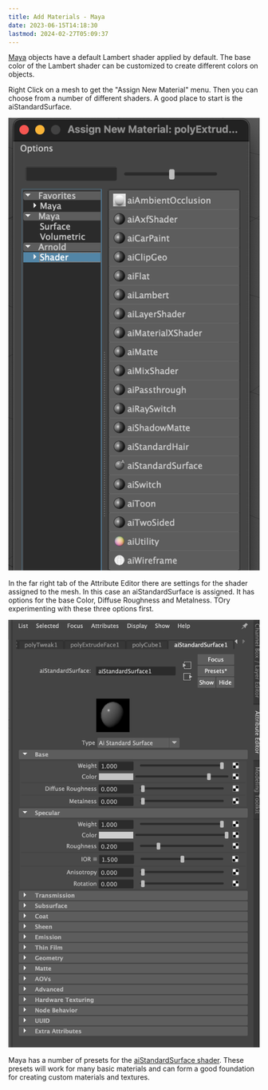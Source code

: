 ```yaml
---
title: Add Materials - Maya
date: 2023-06-15T14:18:30
lastmod: 2024-02-27T05:09:37
---
```


[Maya](./maya.md) objects have a default Lambert shader applied by default. The base color of the Lambert shader can be customized to create different colors on objects.

Right Click on a mesh to get the "Assign New Material" menu. Then you can choose from a number of different shaders. A good place to start is the aiStandardSurface.

[![Maya Assign New Material](./attachments/2024-02-22-maya-assign-new-material.png)](./attachments/2024-02-22-maya-assign-new-material.png)

In the far right tab of the Attribute Editor there are settings for the shader assigned to the mesh. In this case an aiStandardSurface is assigned. It has options for the base Color, Diffuse Roughness and Metalness. TOry experimenting with these three options first.

[![Maya aistandardsurface in Attribute Editor](./attachments/2024-02-22-maya-ai-standard-surface-in-attribute-editor.png)](./attachments/2024-02-22-maya-ai-standard-surface-in-attribute-editor.png)

Maya has a number of presets for the [aiStandardSurface shader](./aistandardsurface-maya.md). These presets will work for many basic materials and can form a good foundation for creating custom materials and textures.
